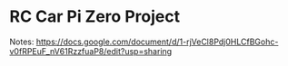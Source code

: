 RC Car Pi Zero Project
======================

Notes: https://docs.google.com/document/d/1-rjVeCl8Pdj0HLCfBGohc-v0fRPEuF_nV61RzzfuaP8/edit?usp=sharing
